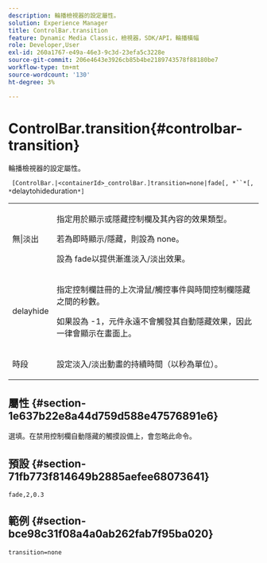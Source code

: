 ```yaml
---
description: 輪播檢視器的設定屬性。
solution: Experience Manager
title: ControlBar.transition
feature: Dynamic Media Classic，檢視器，SDK/API，輪播橫幅
role: Developer,User
exl-id: 260a1767-e49a-46e3-9c3d-23efa5c3228e
source-git-commit: 206e4643e3926cb85b4be2189743578f88180be7
workflow-type: tm+mt
source-wordcount: '130'
ht-degree: 3%

---
```


# ControlBar.transition{#controlbar-transition}

輪播檢視器的設定屬性。

` [ControlBar.|<containerId>_controlBar.]transition=none|fade[, *``*[, *`delaytohideduration`*]`

<table id="table_441553CD34C94A58A9D7CBF772DEDDB6"> 
 <tbody> 
  <tr> 
   <td colname="col1"> <p> <span class="codeph"> 無|淡出</span> </p> </td> 
   <td colname="col2"> <p> 指定用於顯示或隱藏控制欄及其內容的效果類型。 </p> <p>若為即時顯示/隱藏，則設為<span class="codeph"> none</span>。 </p> <p>設為<span class="codeph"> fade</span>以提供漸進淡入/淡出效果。 </p> </td> 
  </tr> 
  <tr> 
   <td colname="col1"> <p><span class="codeph"><span class="varname"> delayhide</span></span> </p> </td> 
   <td colname="col2"> <p> 指定控制欄註冊的上次滑鼠/觸控事件與時間控制欄隱藏之間的秒數。 </p> <p>如果設為<span class="codeph"> -1</span>，元件永遠不會觸發其自動隱藏效果，因此一律會顯示在畫面上。 </p> </td> 
  </tr> 
  <tr> 
   <td colname="col1"> <p><span class="codeph"><span class="varname"> 時段</span></span> </p> </td> 
   <td colname="col2"> <p> 設定淡入/淡出動畫的持續時間（以秒為單位）。 </p> </td> 
  </tr> 
 </tbody> 
</table>

## 屬性 {#section-1e637b22e8a44d759d588e47576891e6}

選填。在禁用控制欄自動隱藏的觸摸設備上，會忽略此命令。

## 預設 {#section-71fb773f814649b2885aefee68073641}

`fade,2,0.3`

## 範例 {#section-bce98c31f08a4a0ab262fab7f95ba020}

```
transition=none
```

